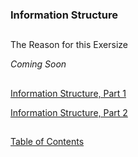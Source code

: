 ### Information Structure

##

The Reason for this Exersize

*Coming Soon*

##

[Information Structure, Part 1](https://github.com/mycroftwilde/devil-steps-in-a-myth-system/tree/main/ref_guide/infostructure)

[Information Structure, Part 2](https://github.com/mycroftwilde/devil-steps-in-a-myth-system/tree/main/ref_guide/infostructure2)

##

[Table of Contents](https://github.com/mycroftwilde/devil-steps-in-a-myth-system/tree/main/ref_guide)
